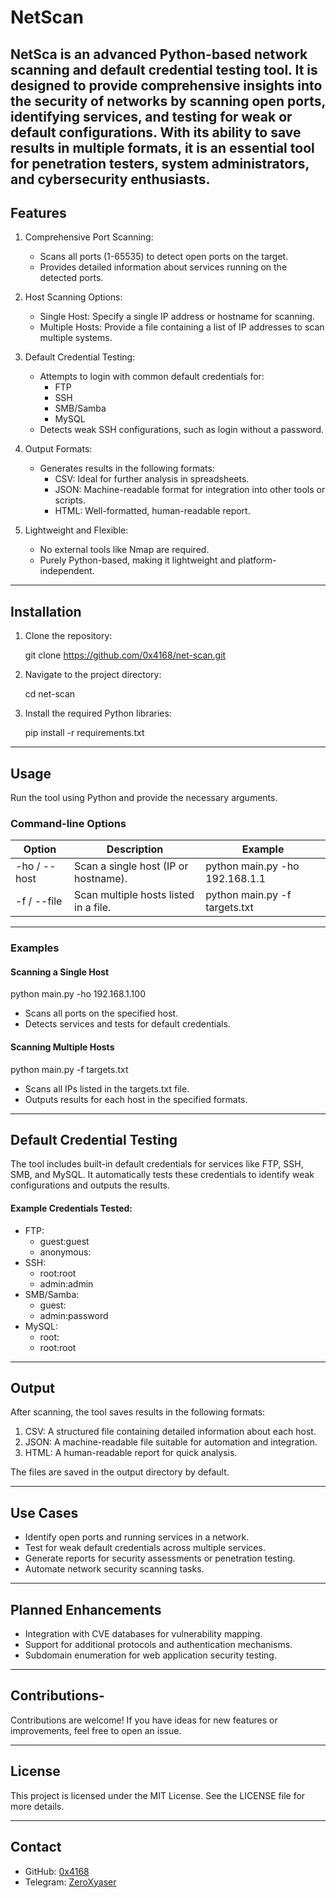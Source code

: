  # NetScan 
 NetSca is an advanced Python-based network scanning and default credential testing tool. It is designed to provide comprehensive insights into the security of networks by scanning open ports, identifying services, and testing for weak or default configurations. With its ability to save results in multiple formats, it is an essential tool for penetration testers, system administrators, and cybersecurity enthusiasts.
---
## Features
1. Comprehensive Port Scanning:
    - Scans all ports (1-65535) to detect open ports on the target.
    - Provides detailed information about services running on the detected ports.
 
 2. Host Scanning Options:
    - Single Host: Specify a single IP address or hostname for scanning.
    - Multiple Hosts: Provide a file containing a list of IP addresses to scan multiple systems.
 
 3. Default Credential Testing:
    - Attempts to login with common default credentials for:
      - FTP
      - SSH
      - SMB/Samba
      - MySQL
    - Detects weak SSH configurations, such as login without a password.
 
 4. Output Formats:
    - Generates results in the following formats:
      - CSV: Ideal for further analysis in spreadsheets.
      - JSON: Machine-readable format for integration into other tools or scripts.
      - HTML: Well-formatted, human-readable report.
 
 5. Lightweight and Flexible:
    - No external tools like Nmap are required.
    - Purely Python-based, making it lightweight and platform-independent.
 
 ---
 
 ## Installation
 
 1. Clone the repository:
   
    git clone https://github.com/0x4168/net-scan.git
    
 
 2. Navigate to the project directory:
   
    cd net-scan
    
 
 3. Install the required Python libraries:
   
    pip install -r requirements.txt
    
 
 ---
 
 ## Usage
 
 Run the tool using Python and provide the necessary arguments.
 
 ### Command-line Options
 | Option              | Description                                     | Example                        |
 |---------------------|-------------------------------------------------|--------------------------------|
 | -ho / --host    | Scan a single host (IP or hostname).            | python main.py -ho 192.168.1.1 |
 | -f / --file     | Scan multiple hosts listed in a file.           | python main.py -f targets.txt |
 
 ---
 
 ### Examples
 
 #### Scanning a Single Host

 python main.py -ho 192.168.1.100
 
 - Scans all ports on the specified host.
 - Detects services and tests for default credentials.
 
 #### Scanning Multiple Hosts

 python main.py -f targets.txt
 
 - Scans all IPs listed in the targets.txt file.
 - Outputs results for each host in the specified formats.
 
 ---
 
 ## Default Credential Testing
 
 The tool includes built-in default credentials for services like FTP, SSH, SMB, and MySQL. It automatically tests these credentials to identify weak configurations and outputs the results.
 
 #### Example Credentials Tested:
 - FTP:
   - guest:guest
   - anonymous:<empty>
 - SSH:
   - root:root
   - admin:admin
 - SMB/Samba:
   - guest:<empty>
   - admin:password
 - MySQL:
   - root:<empty>
   - root:root
 
 ---
 
 ## Output
 
 After scanning, the tool saves results in the following formats:
 1. CSV: A structured file containing detailed information about each host.
 2. JSON: A machine-readable file suitable for automation and integration.
 3. HTML: A human-readable report for quick analysis.
 
 The files are saved in the output directory by default.
 
 ---
 
 ## Use Cases
 - Identify open ports and running services in a network.
 - Test for weak default credentials across multiple services.
 - Generate reports for security assessments or penetration testing.
 - Automate network security scanning tasks.
 
 ---
 
 ## Planned Enhancements
 - Integration with CVE databases for vulnerability mapping.
 - Support for additional protocols and authentication mechanisms.
 - Subdomain enumeration for web application security testing.
 
 ---
 
 ## Contributions- 
 Contributions are welcome! If you have ideas for new features or improvements, feel free to open an issue.
 
 ---
 
 ## License
 This project is licensed under the MIT License. See the LICENSE file for more details.
 
 ---
 
 ## Contact
 - GitHub: [0x4168](https://github.com/0x4168)
 - Telegram: [ZeroXyaser](https://t.me/ZeroXyaser)
